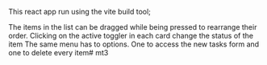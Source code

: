 This react app run using the vite build tool;

The items in the list can be dragged while being pressed to rearrange their order.
Clicking on the active toggler in each card change the status of the item
The same menu has to options. One to access the new tasks form and one to delete every item# mt3
